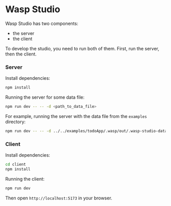 # Wasp Studio

Wasp Studio has two components:

- the server
- the client

To develop the studio, you need to run both of them. First, run the server, then the client.

### Server

Install dependencies:

```bash
npm install
```

Running the server for some data file:

```bash
npm run dev -- -- -d <path_to_data_file>
```

For example, running the server with the data file from the `examples` directory:

```bash
npm run dev -- -- -d ../../examples/todoApp/.wasp/out/.wasp-studio-data.json
```

### Client

Install dependencies:

```bash
cd client
npm install
```

Running the client:

```bash
npm run dev
```

Then open `http://localhost:5173` in your browser.
